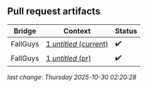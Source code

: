 ## Pull request artifacts
| Bridge | Context | Status |
| - | - | - |
| FallGuys | [1 *untitled* (current)](https://User123698745.github.io/rss-bridge-artifacts/prs/1/FallGuys_1_current.html) | ✔️ |
| FallGuys | [1 *untitled* (pr)](https://User123698745.github.io/rss-bridge-artifacts/prs/1/FallGuys_1_pr.html) | ✔️ |

*last change: Thursday 2025-10-30 02:20:28*